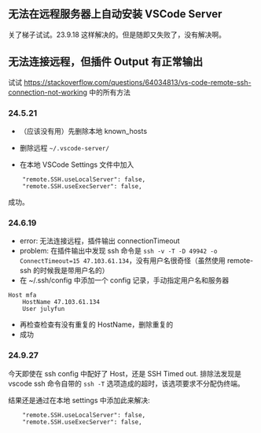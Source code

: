 ## 无法在远程服务器上自动安装 VSCode Server

关了梯子试试。23.9.18 这样解决的。但是随即又失败了，没有解决啊。

## 无法连接远程，但插件 Output 有正常输出

试试 https://stackoverflow.com/questions/64034813/vs-code-remote-ssh-connection-not-working 中的所有方法

### 24.5.21

* （应该没有用）先删除本地 known_hosts

* 删除远程 `~/.vscode-server/`

* 在本地 VSCode Settings 文件中加入

```
    "remote.SSH.useLocalServer": false,
    "remote.SSH.useExecServer": false,
```

成功。

### 24.6.19

* error: 无法连接远程，插件输出 connectionTimeout
* problem: 在插件输出中发现 ssh 命令是 `ssh -v -T -D 49942 -o ConnectTimeout=15 47.103.61.134`，没有用户名很奇怪（虽然使用 remote-ssh 的时候我是带用户名的）
* 在 ~/.ssh/config 中添加一个 config 记录，手动指定用户名和服务器

```
Host mfa
    HostName 47.103.61.134
    User julyfun
```

* 再检查检查有没有重复的 HostName，删除重复的
* 成功

### 24.9.27

今天即使在 ssh config 中配好了 Host，还是 SSH Timed out. 排除法发现是 vscode ssh 命令自带的 `ssh -T` 选项造成的超时，该选项要求不分配伪终端。

结果还是通过在本地 settings 中添加此来解决:

```
    "remote.SSH.useLocalServer": false,
    "remote.SSH.useExecServer": false,
```

